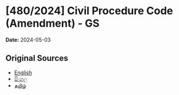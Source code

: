 # [480/2024] Civil Procedure Code (Amendment) - GS

**Date:** 2024-05-03

## Original Sources

- [English](https://documents.gov.lk/view/bills/2024/5/480-2024_E.pdf)
- [සිංහල](https://documents.gov.lk/view/bills/2024/5/480-2024_S.pdf)
- [தமிழ்](https://documents.gov.lk/view/bills/2024/5/480-2024_T.pdf)
